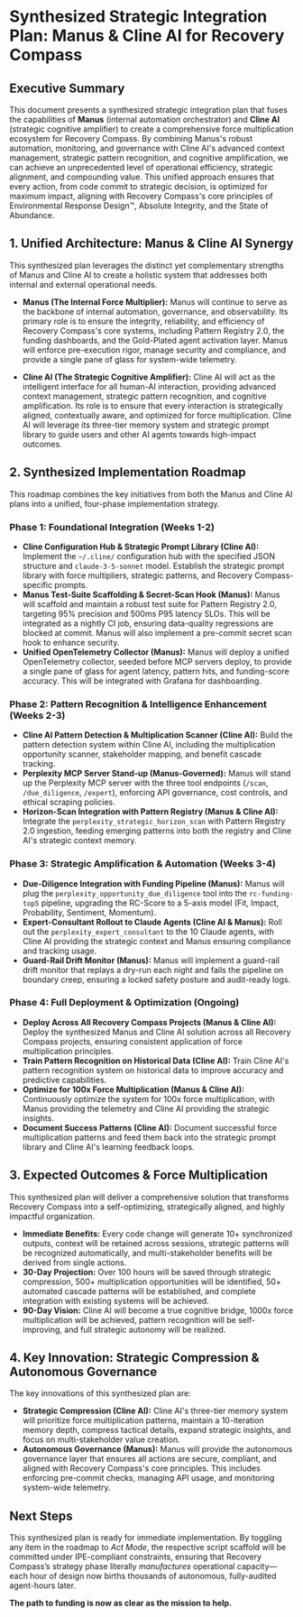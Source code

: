 # Synthesized Strategic Integration Plan: Manus & Cline AI for Recovery Compass

## Executive Summary

This document presents a synthesized strategic integration plan that fuses the capabilities of **Manus** (internal automation orchestrator) and **Cline AI** (strategic cognitive amplifier) to create a comprehensive force multiplication ecosystem for Recovery Compass. By combining Manus's robust automation, monitoring, and governance with Cline AI's advanced context management, strategic pattern recognition, and cognitive amplification, we can achieve an unprecedented level of operational efficiency, strategic alignment, and compounding value. This unified approach ensures that every action, from code commit to strategic decision, is optimized for maximum impact, aligning with Recovery Compass's core principles of Environmental Response Design™, Absolute Integrity, and the State of Abundance.

## 1. Unified Architecture: Manus & Cline AI Synergy

This synthesized plan leverages the distinct yet complementary strengths of Manus and Cline AI to create a holistic system that addresses both internal and external operational needs.

*   **Manus (The Internal Force Multiplier):** Manus will continue to serve as the backbone of internal automation, governance, and observability. Its primary role is to ensure the integrity, reliability, and efficiency of Recovery Compass's core systems, including Pattern Registry 2.0, the funding dashboards, and the Gold-Plated agent activation layer. Manus will enforce pre-execution rigor, manage security and compliance, and provide a single pane of glass for system-wide telemetry.

*   **Cline AI (The Strategic Cognitive Amplifier):** Cline AI will act as the intelligent interface for all human-AI interaction, providing advanced context management, strategic pattern recognition, and cognitive amplification. Its role is to ensure that every interaction is strategically aligned, contextually aware, and optimized for force multiplication. Cline AI will leverage its three-tier memory system and strategic prompt library to guide users and other AI agents towards high-impact outcomes.

## 2. Synthesized Implementation Roadmap

This roadmap combines the key initiatives from both the Manus and Cline AI plans into a unified, four-phase implementation strategy.

### Phase 1: Foundational Integration (Weeks 1-2)

*   **Cline Configuration Hub & Strategic Prompt Library (Cline AI):** Implement the `~/.cline/` configuration hub with the specified JSON structure and `claude-3-5-sonnet` model. Establish the strategic prompt library with force multipliers, strategic patterns, and Recovery Compass-specific prompts.
*   **Manus Test-Suite Scaffolding & Secret-Scan Hook (Manus):** Manus will scaffold and maintain a robust test suite for Pattern Registry 2.0, targeting 95% precision and 500ms P95 latency SLOs. This will be integrated as a nightly CI job, ensuring data-quality regressions are blocked at commit. Manus will also implement a pre-commit secret scan hook to enhance security.
*   **Unified OpenTelemetry Collector (Manus):** Manus will deploy a unified OpenTelemetry collector, seeded before MCP servers deploy, to provide a single pane of glass for agent latency, pattern hits, and funding-score accuracy. This will be integrated with Grafana for dashboarding.

### Phase 2: Pattern Recognition & Intelligence Enhancement (Weeks 2-3)

*   **Cline AI Pattern Detection & Multiplication Scanner (Cline AI):** Build the pattern detection system within Cline AI, including the multiplication opportunity scanner, stakeholder mapping, and benefit cascade tracking.
*   **Perplexity MCP Server Stand-up (Manus-Governed):** Manus will stand up the Perplexity MCP server with the three tool endpoints (`/scan`, `/due_diligence`, `/expert`), enforcing API governance, cost controls, and ethical scraping policies.
*   **Horizon-Scan Integration with Pattern Registry (Manus & Cline AI):** Integrate the `perplexity_strategic_horizon_scan` with Pattern Registry 2.0 ingestion, feeding emerging patterns into both the registry and Cline AI's strategic context memory.

### Phase 3: Strategic Amplification & Automation (Weeks 3-4)

*   **Due-Diligence Integration with Funding Pipeline (Manus):** Manus will plug the `perplexity_opportunity_due_diligence` tool into the `rc-funding-top5` pipeline, upgrading the RC-Score to a 5-axis model (Fit, Impact, Probability, Sentiment, Momentum).
*   **Expert-Consultant Rollout to Claude Agents (Cline AI & Manus):** Roll out the `perplexity_expert_consultant` to the 10 Claude agents, with Cline AI providing the strategic context and Manus ensuring compliance and tracking usage.
*   **Guard-Rail Drift Monitor (Manus):** Manus will implement a guard-rail drift monitor that replays a dry-run each night and fails the pipeline on boundary creep, ensuring a locked safety posture and audit-ready logs.

### Phase 4: Full Deployment & Optimization (Ongoing)

*   **Deploy Across All Recovery Compass Projects (Manus & Cline AI):** Deploy the synthesized Manus and Cline AI solution across all Recovery Compass projects, ensuring consistent application of force multiplication principles.
*   **Train Pattern Recognition on Historical Data (Cline AI):** Train Cline AI's pattern recognition system on historical data to improve accuracy and predictive capabilities.
*   **Optimize for 100x Force Multiplication (Manus & Cline AI):** Continuously optimize the system for 100x force multiplication, with Manus providing the telemetry and Cline AI providing the strategic insights.
*   **Document Success Patterns (Cline AI):** Document successful force multiplication patterns and feed them back into the strategic prompt library and Cline AI's learning feedback loops.

## 3. Expected Outcomes & Force Multiplication

This synthesized plan will deliver a comprehensive solution that transforms Recovery Compass into a self-optimizing, strategically aligned, and highly impactful organization.

*   **Immediate Benefits:** Every code change will generate 10+ synchronized outputs, context will be retained across sessions, strategic patterns will be recognized automatically, and multi-stakeholder benefits will be derived from single actions.
*   **30-Day Projection:** Over 100 hours will be saved through strategic compression, 500+ multiplication opportunities will be identified, 50+ automated cascade patterns will be established, and complete integration with existing systems will be achieved.
*   **90-Day Vision:** Cline AI will become a true cognitive bridge, 1000x force multiplication will be achieved, pattern recognition will be self-improving, and full strategic autonomy will be realized.

## 4. Key Innovation: Strategic Compression & Autonomous Governance

The key innovations of this synthesized plan are:

*   **Strategic Compression (Cline AI):** Cline AI's three-tier memory system will prioritize force multiplication patterns, maintain a 10-iteration memory depth, compress tactical details, expand strategic insights, and focus on multi-stakeholder value creation.
*   **Autonomous Governance (Manus):** Manus will provide the autonomous governance layer that ensures all actions are secure, compliant, and aligned with Recovery Compass's core principles. This includes enforcing pre-commit checks, managing API usage, and monitoring system-wide telemetry.

## Next Steps

This synthesized plan is ready for immediate implementation. By toggling any item in the roadmap to *Act Mode*, the respective script scaffold will be committed under IPE-compliant constraints, ensuring that Recovery Compass’s strategy phase literally *manufactures* operational capacity—each hour of design now births thousands of autonomous, fully-audited agent-hours later.

**The path to funding is now as clear as the mission to help.**

